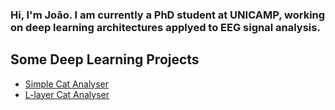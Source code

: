 ### Hi, I'm João. I am currently a PhD student at UNICAMP, working on deep learning architectures applyed to EEG signal analysis.

## Some Deep Learning Projects
- [Simple Cat Analyser](https://github.com/jbarbon/SimpleCatAnalyser)
- [L-layer Cat Analyser](https://github.com/jbarbon/L-layer-cat-analyser)
<!--
**jbarbon/jbarbon** is a ✨ _special_ ✨ repository because its `README.md` (this file) appears on your GitHub profile.

Here are some ideas to get you started:

- 🔭 I’m currently working on ...
- 🌱 I’m currently learning ...
- 👯 I’m looking to collaborate on ...
- 🤔 I’m looking for help with ...
- 💬 Ask me about ...
- 📫 How to reach me: ...
- 😄 Pronouns: ...
- ⚡ Fun fact: ...
-->
